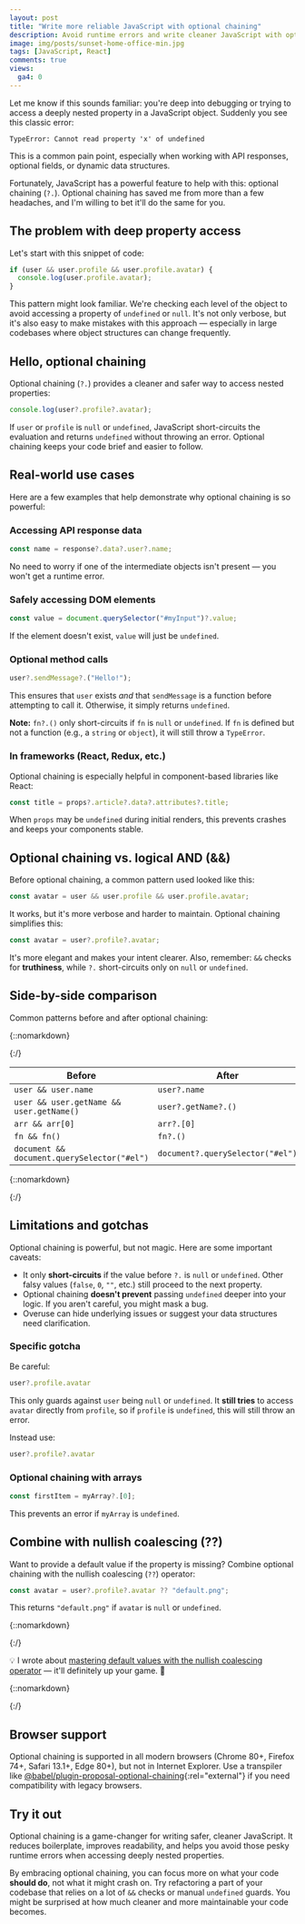 ```yaml
---
layout: post
title: "Write more reliable JavaScript with optional chaining"
description: Avoid runtime errors and write cleaner JavaScript with optional chaining, a powerful way for safely accessing deeply nested properties.
image: img/posts/sunset-home-office-min.jpg
tags: [JavaScript, React]
comments: true
views:
  ga4: 0
---
```


Let me know if this sounds familiar: you're deep into debugging or trying to access a deeply nested property in a JavaScript object. Suddenly you see this classic error:

```
TypeError: Cannot read property 'x' of undefined
```

This is a common pain point, especially when working with API responses, optional fields, or dynamic data structures.

Fortunately, JavaScript has a powerful feature to help with this: optional chaining (`?.`). Optional chaining has saved me from more than a few headaches, and I'm willing to bet it'll do the same for you.

## The problem with deep property access

Let's start with this snippet of code:

```js
if (user && user.profile && user.profile.avatar) {
  console.log(user.profile.avatar);
}
```

This pattern might look familiar. We're checking each level of the object to avoid accessing a property of `undefined` or `null`. It's not only verbose, but it's also easy to make mistakes with this approach — especially in large codebases where object structures can change frequently.

## Hello, optional chaining

Optional chaining (`?.`) provides a cleaner and safer way to access nested properties:

```js
console.log(user?.profile?.avatar);
```

If `user` or `profile` is `null` or `undefined`, JavaScript short-circuits the evaluation and returns `undefined` without throwing an error. Optional chaining keeps your code brief and easier to follow.

## Real-world use cases

Here are a few examples that help demonstrate why optional chaining is so powerful:

### Accessing API response data

```js
const name = response?.data?.user?.name;
```

No need to worry if one of the intermediate objects isn't present — you won't get a runtime error.

### Safely accessing DOM elements

```js
const value = document.querySelector("#myInput")?.value;
```

If the element doesn't exist, `value` will just be `undefined`.

### Optional method calls

```js
user?.sendMessage?.("Hello!");
```

This ensures that `user` exists *and* that `sendMessage` is a function before attempting to call it. Otherwise, it simply returns `undefined`.

**Note:** `fn?.()` only short-circuits if `fn` is `null` or `undefined`. If `fn` is defined but not a function (e.g., a `string` or `object`), it will still throw a `TypeError`.

### In frameworks (React, Redux, etc.)

Optional chaining is especially helpful in component-based libraries like React:

```js
const title = props?.article?.data?.attributes?.title;
```

When `props` may be `undefined` during initial renders, this prevents crashes and keeps your components stable.

## Optional chaining vs. logical AND (&&)

Before optional chaining, a common pattern used looked like this:

```js
const avatar = user && user.profile && user.profile.avatar;
```

It works, but it's more verbose and harder to maintain. Optional chaining simplifies this:

```js
const avatar = user?.profile?.avatar;
```

It's more elegant and makes your intent clearer. Also, remember: `&&` checks for **truthiness**, while `?.` short-circuits only on `null` or `undefined`.

## Side-by-side comparison

Common patterns before and after optional chaining:

{::nomarkdown}
<div class="table-container">
{:/}

| Before                                      | After                            |
| ------------------------------------------- | -------------------------------- |
| `user && user.name`                         | `user?.name`                     |
| `user && user.getName && user.getName()`    | `user?.getName?.()` |
| `arr && arr[0]`                             | `arr?.[0]`                       |
| `fn && fn()`                                | `fn?.()`                         |
| `document && document.querySelector("#el")` | `document?.querySelector("#el")` |

{::nomarkdown}
</div>
{:/}

## Limitations and gotchas

Optional chaining is powerful, but not magic. Here are some important caveats:

- It only **short-circuits** if the value before `?.` is `null` or `undefined`. Other falsy values (`false`, `0`, `""`, etc.) still proceed to the next property.
- Optional chaining **doesn't prevent** passing `undefined` deeper into your logic. If you aren't careful, you might mask a bug.
- Overuse can hide underlying issues or suggest your data structures need clarification.

### Specific gotcha

Be careful:

```js
user?.profile.avatar
```

This only guards against `user` being `null` or `undefined`. It **still tries** to access `avatar` directly from `profile`, so if `profile` is `undefined`, this will still throw an error.

Instead use:

```js
user?.profile?.avatar
```

### Optional chaining with arrays

```js
const firstItem = myArray?.[0];
```

This prevents an error if `myArray` is `undefined`.

## Combine with nullish coalescing (??)

Want to provide a default value if the property is missing? Combine optional chaining with the nullish coalescing (`??`) operator:

```js
const avatar = user?.profile?.avatar ?? "default.png";
```

This returns `"default.png"` if `avatar` is `null` or `undefined`.

{::nomarkdown}
<aside class="message" role="note">
{:/}

💡 I wrote about [mastering default values with the nullish coalescing operator](https://allthingssmitty.com/2025/04/10/mastering-default-values-in-javascript-with-the-nullish-coalescing-operator/) — it'll definitely up your game. 🚀

{::nomarkdown}
</aside>
{:/}

## Browser support

Optional chaining is supported in all modern browsers (Chrome 80+, Firefox 74+, Safari 13.1+, Edge 80+), but not in Internet Explorer. Use a transpiler like [@babel/plugin-proposal-optional-chaining](https://babeljs.io/docs/babel-plugin-transform-optional-chaining){:rel="external"} if you need compatibility with legacy browsers.

## Try it out

Optional chaining is a game-changer for writing safer, cleaner JavaScript. It reduces boilerplate, improves readability, and helps you avoid those pesky runtime errors when accessing deeply nested properties.

By embracing optional chaining, you can focus more on what your code **should do**, not what it might crash on. Try refactoring a part of your codebase that relies on a lot of `&&` checks or manual `undefined` guards. You might be surprised at how much cleaner and more maintainable your code becomes.